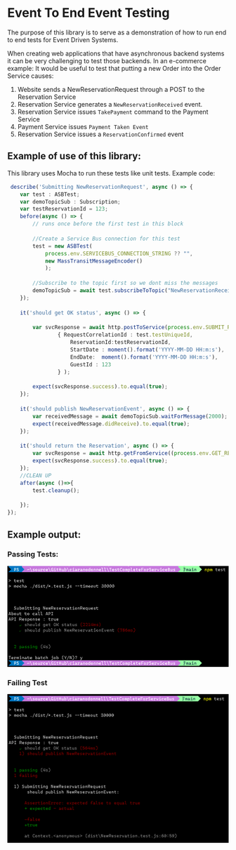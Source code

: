 # Event To End Event Testing

The purpose of this library is to serve as a demonstration of how to run end to end tests for Event Driven Systems.

When creating web applications that have asynchronous backend systems it can be very challenging to test those backends.
In an e-commerce example: It would be useful to test that putting a new Order into the Order Service causes:
   
1. Website sends a NewReservationRequest through a POST to the Reservation Service
2. Reservation Service generates a ```NewReservationReceived``` event.
3. Reservation Service issues ```TakePayment``` command to the Payment Service
4. Payment Service issues ```Payment Taken Event```
5. Reservation Service issues a ```ReservationConfirmed``` event


## Example of use of this library:

This library uses Mocha to run these tests like unit tests. Example code:
``` typescript
 describe('Submitting NewReservationRequest', async () => {
    var test : ASBTest;
    var demoTopicSub : Subscription;
    var testReservationId = 123;
    before(async () => {
        // runs once before the first test in this block
        
        //Create a Service Bus connection for this test
        test = new ASBTest(
            process.env.SERVICEBUS_CONNECTION_STRING ?? "",
            new MassTransitMessageEncoder()
            );
        
        //Subscribe to the topic first so we dont miss the messages
        demoTopicSub = await test.subscribeToTopic("NewReservationReceived");
    });
    
    it('should get OK status', async () => {    

        var svcResponse = await http.postToService(process.env.SUBMIT_RESERVATION_SERVICE_ENDPOINT ?? "", 
                { RequestCorrelationId : test.testUniqueId,
                    ReservationId:testReservationId,
                    StartDate : moment().format('YYYY-MM-DD HH:m:s'),
                    EndDate:  moment().format('YYYY-MM-DD HH:m:s'),
                    GuestId : 123
                } );

        expect(svcResponse.success).to.equal(true);
    });

    it('should publish NewReservationEvent', async () => {    
        var receivedMessage = await demoTopicSub.waitForMessage(2000);
        expect(receivedMessage.didReceive).to.equal(true);
    });

    it('should return the Reservation', async () => {    
        var svcResponse = await http.getFromService((process.env.GET_RESERVATION_SERVICE_ENDPOINT ?? "") + "?reservationId=" + testReservationId);
        expect(svcResponse.success).to.equal(true);
    });
    //CLEAN UP
    after(async ()=>{
        test.cleanup();

    });
});
```

## Example output:


### Passing Tests:
![Screenshot of Passing Tests](./docs/PassingTests.png)


### Failing Test

![Screenshot of Passing Tests](./docs/FailingTest.png)
